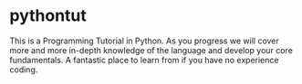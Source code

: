 # pythontut
This is a Programming Tutorial in Python.
As you progress we will cover more and more in-depth knowledge of the language and develop your core fundamentals.
A fantastic place to learn from if you have no experience coding.

